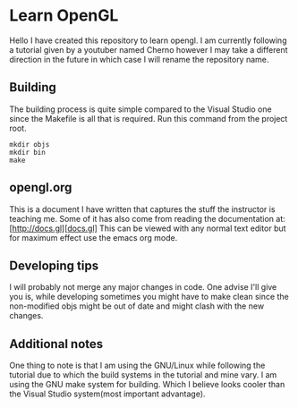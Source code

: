 # Learn OpenGL
Hello I have created this repository to learn opengl. I am currently following a tutorial
given by a youtuber named Cherno however I may take a different direction in the future
in which case I will rename the repository name.

## Building
The building process is quite simple compared to the Visual Studio one since the Makefile is
all that is required. Run this command from the project root.
```
mkdir objs
mkdir bin
make
```

## opengl.org
This is a document I have written that captures the stuff the instructor is teaching me. Some of
it has also come from reading the documentation at: [http://docs.gl][docs.gl]
This can be viewed with any normal text editor but for maximum effect use the emacs org mode.

## Developing tips
I will probably not merge any major changes in code. One advise I'll give you is, while developing
sometimes you might have to make clean since the non-modified objs might be out of date and
might clash with the new changes.

## Additional notes
One thing to note is that I am using the GNU/Linux while following the tutorial due to which
the build systems in the tutorial and mine vary. I am using the GNU make system for building.
Which I believe looks cooler than the Visual Studio system(most important advantage).
